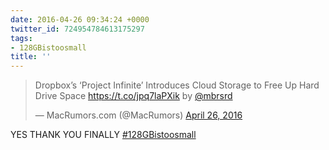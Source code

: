 ```yaml
---
date: 2016-04-26 09:34:24 +0000
twitter_id: 724954784613175297
tags:
- 128GBistoosmall
title: ''
---
```


<blockquote class="twitter-tweet"><p lang="en" dir="ltr">Dropbox’s ‘Project Infinite’ Introduces Cloud Storage to Free Up Hard Drive Space <a href="https://t.co/jpq7laPXik">https://t.co/jpq7laPXik</a> by <a href="https://twitter.com/mbrsrd?ref_src=twsrc%5Etfw">@mbrsrd</a></p>&mdash; MacRumors.com (@MacRumors) <a href="https://twitter.com/MacRumors/status/724951535487053824?ref_src=twsrc%5Etfw">April 26, 2016</a></blockquote>
<script async src="https://platform.twitter.com/widgets.js" charset="utf-8"></script>

YES THANK YOU FINALLY [#128GBistoosmall](https://twitter.com/hashtag/128GBistoosmall) 
